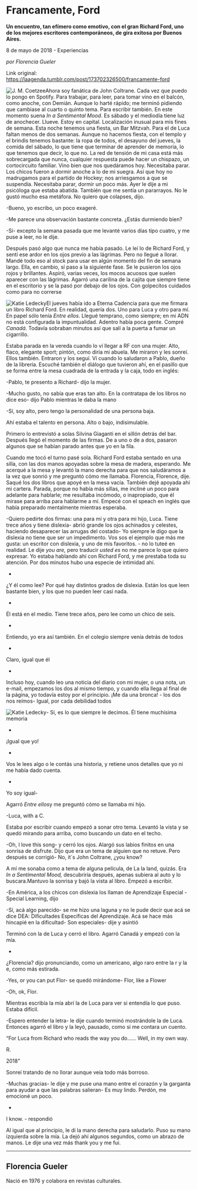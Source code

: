 # Francamente, Ford

**Un encuentro, tan efímero como emotivo, con el gran Richard Ford, uno de los mejores escritores contemporáneos, de gira exitosa por Buenos Aires.**

8 de mayo de 2018 - Experiencias

_por Florencia Gueler_

Link original: https://laagenda.tumblr.com/post/173702326500/francamente-ford

![J. M. Coetzee](https://64.media.tumblr.com/1384d3d193231fa9afa7036010ba82b7/tumblr_p8evaf9qtk1u3lb1ko9_r1_500.jpg)Ahora
soy fanática de John Coltrane. Cada vez que puedo lo pongo en
Spotify. Para trabajar, para leer, para tomar vino en el balcón,
como anoche, con Demián. Aunque lo harté rápido; me terminó
pidiendo que cambiase al cuarto o quinto tema. Para escribir también.
En este momento suena *In
a Sentimental Mood*.
Es sábado y el mediodía tiene luz de anochecer. Llueve. Estoy en
capital. Localización inusual para mis fines de semana. Esta noche
tenemos una fiesta, un Bar Mitzvah. Para el de Luca faltan menos de
dos semanas. Aunque no hacemos fiesta, con el templo y el brindis
tenemos bastante: la ropa de todos, el desayuno del jueves, la comida
del sábado, lo que tiene que terminar de aprender de memoria, lo que
tenemos que decir, lo que no. La red de tensión de mi casa está más
sobrecargada que nunca, cualquier respuesta puede hacer un chispazo,
un cortocircuito familiar. Vino bien que nos quedáramos hoy.
Necesitaba parar. Los chicos fueron a dormir anoche a lo de mi
suegra. Así que hoy no madrugamos para el partido de Hockey; nos
arriesgamos a que se suspendía. Necesitaba parar, dormir un poco
más. Ayer le dije a mi psicóloga que estaba abatida. También que
me sentía un pararrayos. No le gustó mucho esa metáfora. No quiero
que colapses, dijo.

-Bueno,
yo escribo, un poco exageré.

-Me
parece una observación bastante concreta. ¿Estás durmiendo bien?

-Sí-
excepto la semana pasada que me levanté varios días tipo cuatro, y
me puse a leer, no le dije.

Después
pasó algo que nunca me había pasado. Le leí lo de Richard Ford, y
sentí ese ardor en los ojos previo a las lágrimas. Pero no llegué
a llorar. Mandé todo eso al stock para usar en algún momento del
fin de semana largo. Ella, en cambio, sí paso a la siguiente fase. 
Se le pusieron los ojos rojos y brillantes. Aspiró, varias veces,
los mocos acuosos que suelen aparecer con las lágrimas. Agarró una
carilina de la cajita que siempre tiene en el escritorio y se la pasó
por debajo de los ojos. Con golpecitos cuidados como para no correrse


![Katie Ledecky](https://64.media.tumblr.com/7d43888e64ca8eea280ab247d5ade092/tumblr_p8evaf9qtk1u3lb1ko5_r1_250.jpg)El
jueves había ido a Eterna Cadencia para que me firmara un libro
Richard Ford. En realidad, quería dos. Uno para Luca y otro para mí.
En papel sólo tenía *Entre
ellos*.
Llegué temprano, como siempre; en mi ADN no está configurada la
impuntualidad. Adentro había poca gente. Compré *Canadá*.
Todavía sobraban minutos así que salí a la puerta a fumar un
cigarrillo.

Estaba
parada en la vereda cuando lo ví llegar a RF con una mujer. Alto,
flaco, elegante sport; pintón, como diría mi abuela. Me miraron y
les sonreí. Ellos también. Entraron y los seguí. Ví cuando lo
saludaron a Pablo, dueño de la librería. Escuché también el
diálogo que tuvieron ahí, en el pasillo que se forma entre la mesa
cuadrada de la entrada y la caja, todo en inglés:

-Pablo,
te presento a Richard- dijo la mujer.

-Mucho
gusto, no sabía que eras tan alto. En la contratapa de los libros no
dice eso- dijo Pablo mientras le daba la mano

-Sí,
soy alto, pero tengo la personalidad de una persona baja.

Ahí
estaba el talento en persona. Alto o bajo, indisimulable.

Primero
lo entrevistó a solas Silvina Giaganti en el sillón detrás del
bar. Después llegó el momento de las firmas. De a uno o de a dos,
pasaron algunos que se habían parado antes que yo en la fila.

Cuando
me tocó el turno pasé sola. Richard Ford estaba sentado en una
silla, con las dos manos apoyadas sobre la mesa de madera, esperando.
Me acerqué a la mesa y levantó la mano derecha para que nos
saludáramos a la vez que sonrió y me preguntó cómo me llamaba.
Florencia, Florence, dije. Saqué los dos libros que apoyé en la
mesa vacía. También dejé apoyada ahí mi cartera. Parada, porque
no había más sillas, me incliné un poco para adelante para
hablarle; me resultaba incómodo, o inapropiado, que él mirase para
arriba para hablarme a mí. Empecé con el speach en inglés que
había preparado mentalmente mientras esperaba.

-Quiero
pedirte dos firmas: una para mí y otra para mi hijo, Luca. Tiene
trece años y tiene dislexia- abrió grande los ojos achinados y
celestes, haciendo desaparecer las arrugas del costado- Yo siempre le
digo que la dislexia no tiene que ser un impedimento. Vos sos el
ejemplo que más me gusta: un escritor con dislexia, y uno de mis
favoritos. - no lo tuteé en realidad. Le dije *you
are,* pero
traducir *usted
es* no me
parece lo que quiero expresar. Yo estaba hablando ahí con Richard
Ford, y me prestaba toda su atención. Por dos minutos hubo una
especie de intimidad ahí.

-
¿Y él como lee? Por qué hay distintos grados de dislexia. Están
los que leen bastante bien, y los que no pueden leer casi nada.

-
Él está en el medio. Tiene trece años, pero lee como un chico de
seis.

-
Entiendo, yo era así también. En el colegio siempre venía detrás
de todos

-
Claro, igual que él

-
Incluso hoy, cuando leo una noticia del diario con mi mujer, o una
nota, un e-mail, empezamos los dos al mismo tiempo, y cuando ella
llega al final de la página, yo todavía estoy por el principio. ¡Me
da una bronca! - los dos nos reímos- Igual, por cada debilidad todos


![Katie Ledecky](https://64.media.tumblr.com/2b40a09917c0cfc6c5949a418a85b173/tumblr_p8evaf9qtk1u3lb1ko4_r1_250.jpg)-
Sí, es lo que siempre le decimos. Él tiene muchísima memoria

-
¡Igual que yo!

-
Vos le lees algo o le contás una historia, y retiene unos detalles
que yo ni me había dado cuenta.

-
Yo soy igual-

Agarró
*Entre ellos*y me
preguntó cómo se llamaba mi hijo.

-Luca,
with a C.

Estaba
por escribir cuando empezó a sonar otro tema. Levantó la vista y se
quedó mirando para arriba, como buscando un dato en el techo.

-Oh,
I love this song- y cerró los ojos. Alargó sus labios finitos en
una sonrisa de disfrute. Dijo que era un tema de alguien que no
retuve. Pero después se corrigió- No, it´s John Coltrane, ¿you
know?

A
mí me sonaba como a tema de alguna película, de La la land, quizás.
Era *In a
Sentimental Mood,*
descubriría después, apenas subiera al auto y lo buscara.Mantuvo la
sonrisa y bajó la vista al libro. Empezó a escribir.

-En
América, a los chicos con dislexia los llaman de Aprendizaje
Especial - Special Learning, dijo

-Sí,
acá algo parecido- se me hizo una laguna y no le pude decir que acá
se dice DEA: Dificultades Específicas del Aprendizaje. Acá se hace
más hincapié en la dificultad- Son especiales- dije y asintió 


Terminó
con la de Luca y cerró el libro. Agarró Canadá y empezó con la
mía.

-
¿Florencia? dijo pronunciando, como un americano, algo raro entre la
r y la e, como más estirada.

-Yes,
or you can put Flor-  se quedó mirándome- Flor, like a Flower

-Oh,
ok, Flor.

Mientras
escribía la mía abrí la de Luca para ver si entendía lo que puso.
Estaba difícil.

-Espero
entender la letra- le dije cuando terminó mostrándole la de Luca.
Entonces agarró el libro y la leyó, pausado, como si me contara un
cuento.

“For
Luca from Richard who reads the way you do…… Well,
in my own way.

R.

2018”

Sonreí
tratando de no llorar aunque veía todo más borroso.

-Muchas
gracias- le dije y me puse una mano entre el corazón y la garganta
para ayudar a que las palabras salieran- Es muy lindo. Perdón, me
emocioné un poco.

-
I know. - respondió

Al
igual que al principio, le di la mano derecha para saludarlo. Puso su
mano izquierda sobre la mía. La dejó ahí algunos segundos, como un
abrazo de manos. Le dije una vez más thank you y me fui.

  




---

Florencia Gueler
----------------

Nació en 1976 y colabora en revistas culturales.

